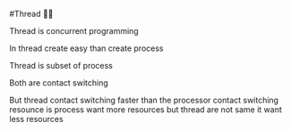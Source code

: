 #Thread 
🤩🤩

Thread is concurrent programming 

In thread create easy than create process 

Thread is subset of process 

Both are contact switching 

But thread contact switching faster than the processor contact switching resounce is process want more resources but thread are not same it want less resources 

